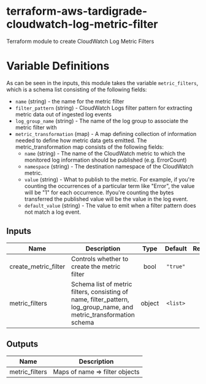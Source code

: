 # terraform-aws-tardigrade-cloudwatch-log-metric-filter

Terraform module to create CloudWatch Log Metric Filters

# Variable Definitions

As can be seen in the inputs, this module takes the variable `metric_filters`, which is a schema list consisting of the following fields:
* `name` (string) - the name for the metric filter
* `filter_pattern` (string) - CloudWatch Logs filter pattern for extracting metric data out of ingested log events
* `log_group_name` (string) - The name of the log group to associate the metric filter with
* `metric_transformation` (map) - A map defining collection of information needed to define how metric data gets emitted. The metric_transformation map consists of the following fields:
  * `name` (string) - The name of the CloudWatch metric to which the monitored log information should be published (e.g. ErrorCount)
  * `namespace` (string) - The destination namespace of the CloudWatch metric.
  * `value` (string) -  What to publish to the metric. For example, if you're counting the occurrences of a particular term like "Error", the value will be "1" for each occurrence. Ifyou're counting the bytes transferred the published value will be the value in the log event.
  * `default_value` (string) - The value to emit when a filter pattern does not match a log event.

## Inputs

| Name | Description | Type | Default | Required |
|------|-------------|:----:|:-----:|:-----:|
| create\_metric\_filter | Controls whether to create the metric filter | bool | `"true"` | no |
| metric\_filters | Schema list of metric filters, consisting of name, filter\_pattern, log\_group\_name, and metric\_transformation schema | object | `<list>` | no |

## Outputs

| Name | Description |
|------|-------------|
| metric\_filters | Maps of name => filter objects |

